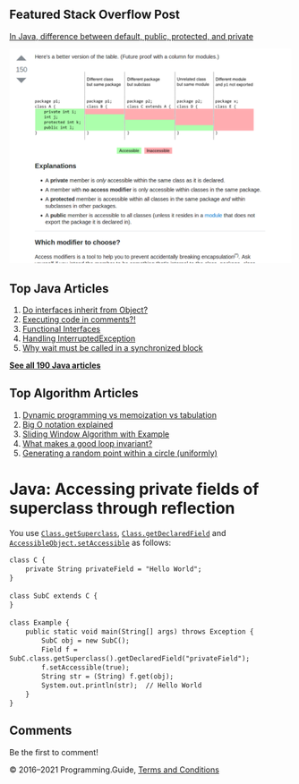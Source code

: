 



## Featured Stack Overflow Post

[In Java, difference between default, public, protected, and private](https://stackoverflow.com/a/33627846/276052)

[<img src="../images/so-featured-33627846.png" alt="StackOverflow screenshot thumbnail" class="screenshot" />](https://stackoverflow.com/a/33627846/276052)



## Top Java Articles

1.  [Do interfaces inherit from Object?](do-interfaces-inherit-from-object.html)
2.  [Executing code in comments?!](executing-code-in-comments.html)
3.  [Functional Interfaces](functional-interfaces.html)
4.  [Handling InterruptedException](handling-interrupted-exceptions.html)
5.  [Why wait must be called in a synchronized block](why-wait-must-be-in-synchronized.html)

[**See all 190 Java articles**](index.html)

## Top Algorithm Articles

1.  [Dynamic programming vs memoization vs tabulation](../dynamic-programming-vs-memoization-vs-tabulation.html)
2.  [Big O notation explained](../big-o-notation-explained.html)
3.  [Sliding Window Algorithm with Example](../sliding-window-example.html)
4.  [What makes a good loop invariant?](../what-makes-a-good-loop-invariant.html)
5.  [Generating a random point within a circle (uniformly)](../random-point-within-circle.html)

# Java: Accessing private fields of superclass through reflection

You use [`Class.getSuperclass`](https://docs.oracle.com/javase/8/docs/api/java/lang/Class.html#getSuperclass--), [`Class.getDeclaredField`](https://docs.oracle.com/javase/8/docs/api/java/lang/Class.html#getDeclaredField-java.lang.String-) and [`AccessibleObject.setAccessible`](https://docs.oracle.com/javase/8/docs/api/java/lang/reflect/AccessibleObject.html#setAccessible-boolean-) as follows:

    class C {
        private String privateField = "Hello World";
    }

    class SubC extends C {
    }

    class Example {
        public static void main(String[] args) throws Exception {
            SubC obj = new SubC();
            Field f = SubC.class.getSuperclass().getDeclaredField("privateField");
            f.setAccessible(true);
            String str = (String) f.get(obj);
            System.out.println(str);  // Hello World
        }
    }

## Comments

Be the first to comment!

© 2016–2021 Programming.Guide, [Terms and Conditions](../terms-and-conditions.html)
